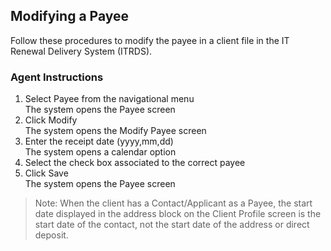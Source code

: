## Modifying a Payee   

Follow these procedures to modify the payee in a client file in the IT Renewal Delivery System (ITRDS).  

### Agent Instructions  

1.	Select Payee from the navigational menu  
The system opens the Payee screen  
2.	Click Modify  
The system opens the Modify Payee screen  
3.	Enter the receipt date (yyyy,mm,dd)  
The system opens a calendar option  
4.	Select the check box associated to the correct payee  
5.	Click Save    
The system opens the Payee screen   

> Note: When the client has a Contact/Applicant as a Payee, the start date displayed in the address block on the Client Profile screen is the start date of the contact, not the start date of the address or direct deposit.       


